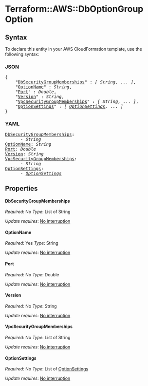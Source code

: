# Terraform::AWS::DbOptionGroup Option

## Syntax

To declare this entity in your AWS CloudFormation template, use the following syntax:

### JSON

<pre>
{
    "<a href="#dbsecuritygroupmemberships" title="DbSecurityGroupMemberships">DbSecurityGroupMemberships</a>" : <i>[ String, ... ]</i>,
    "<a href="#optionname" title="OptionName">OptionName</a>" : <i>String</i>,
    "<a href="#port" title="Port">Port</a>" : <i>Double</i>,
    "<a href="#version" title="Version">Version</a>" : <i>String</i>,
    "<a href="#vpcsecuritygroupmemberships" title="VpcSecurityGroupMemberships">VpcSecurityGroupMemberships</a>" : <i>[ String, ... ]</i>,
    "<a href="#optionsettings" title="OptionSettings">OptionSettings</a>" : <i>[ <a href="option-optionsettings.md">OptionSettings</a>, ... ]</i>
}
</pre>

### YAML

<pre>
<a href="#dbsecuritygroupmemberships" title="DbSecurityGroupMemberships">DbSecurityGroupMemberships</a>: <i>
      - String</i>
<a href="#optionname" title="OptionName">OptionName</a>: <i>String</i>
<a href="#port" title="Port">Port</a>: <i>Double</i>
<a href="#version" title="Version">Version</a>: <i>String</i>
<a href="#vpcsecuritygroupmemberships" title="VpcSecurityGroupMemberships">VpcSecurityGroupMemberships</a>: <i>
      - String</i>
<a href="#optionsettings" title="OptionSettings">OptionSettings</a>: <i>
      - <a href="option-optionsettings.md">OptionSettings</a></i>
</pre>

## Properties

#### DbSecurityGroupMemberships

_Required_: No
_Type_: List of String

_Update requires_: [No interruption](https://docs.aws.amazon.com/AWSCloudFormation/latest/UserGuide/using-cfn-updating-stacks-update-behaviors.html#update-no-interrupt)

#### OptionName

_Required_: Yes
_Type_: String

_Update requires_: [No interruption](https://docs.aws.amazon.com/AWSCloudFormation/latest/UserGuide/using-cfn-updating-stacks-update-behaviors.html#update-no-interrupt)

#### Port

_Required_: No
_Type_: Double

_Update requires_: [No interruption](https://docs.aws.amazon.com/AWSCloudFormation/latest/UserGuide/using-cfn-updating-stacks-update-behaviors.html#update-no-interrupt)

#### Version

_Required_: No
_Type_: String

_Update requires_: [No interruption](https://docs.aws.amazon.com/AWSCloudFormation/latest/UserGuide/using-cfn-updating-stacks-update-behaviors.html#update-no-interrupt)

#### VpcSecurityGroupMemberships

_Required_: No
_Type_: List of String

_Update requires_: [No interruption](https://docs.aws.amazon.com/AWSCloudFormation/latest/UserGuide/using-cfn-updating-stacks-update-behaviors.html#update-no-interrupt)

#### OptionSettings

_Required_: No
_Type_: List of <a href="option-optionsettings.md">OptionSettings</a>

_Update requires_: [No interruption](https://docs.aws.amazon.com/AWSCloudFormation/latest/UserGuide/using-cfn-updating-stacks-update-behaviors.html#update-no-interrupt)

